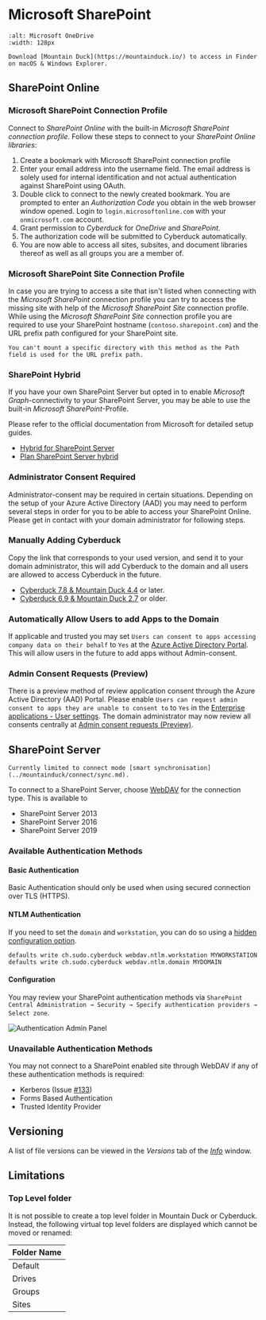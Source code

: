Microsoft SharePoint
====

```{image} _images/onedrive.png
:alt: Microsoft OneDrive
:width: 128px
```

```{tip}
Download [Mountain Duck](https://mountainduck.io/) to access in Finder on macOS & Windows Explorer.
```

## SharePoint Online

### Microsoft SharePoint Connection Profile

Connect to *SharePoint Online* with the built-in *Microsoft SharePoint connection profile*. Follow these steps to connect to your *SharePoint Online libraries*:

1. Create a bookmark with Microsoft SharePoint connection profile
2. Enter your email address into the username field. The email address is solely used for internal identification and not actual authentication against SharePoint using OAuth.
3. Double click to connect to the newly created bookmark. You are prompted to enter an *Authorization Code* you obtain in the web browser window opened. Login to `login.microsoftonline.com` with your `onmicrosoft.com` account.
4. Grant permission to *Cyberduck* for *OneDrive* and *SharePoint*.
5. The authorization code will be submitted to Cyberduck automatically.
6. You are now able to access all sites, subsites, and document libraries thereof as well as all groups you are a member of.

### Microsoft SharePoint Site Connection Profile

In case you are trying to access a site that isn't listed when connecting with the *Microsoft SharePoint* connection profile you can try to access the missing site with help of the *Microsoft SharePoint Site* connection profile. While using the *Microsoft SharePoint Site* connection profile you are required to use your SharePoint hostname (`contoso.sharepoint.com`) and the URL prefix path configured for your SharePoint site. 

```{note}
You can't mount a specific directory with this method as the Path field is used for the URL prefix path.
```

### SharePoint Hybrid
If you have your own SharePoint Server but opted in to enable *Microsoft Graph*-connectivity to your SharePoint Server, you may be able to use the built-in *Microsoft SharePoint*-Profile.

Please refer to the official documentation from Microsoft for detailed setup guides.

- [Hybrid for SharePoint Server](https://support.office.com/en-us/article/sharepoint-hybrid-4c89a95a-a58c-4fc1-974a-389d4f195383)
- [Plan SharePoint Server hybrid](https://docs.microsoft.com/en-us/sharepoint/hybrid/plan-sharepoint-server-hybrid)

### Administrator Consent Required

Administrator-consent may be required in certain situations. Depending on the setup of your Azure Active Directory (AAD) you may need to perform several steps in order for you to be able to access your SharePoint Online. Please get in contact with your domain administrator for following steps.

### Manually Adding Cyberduck

Copy the link that corresponds to your used version, and send it to your domain administrator, this will add Cyberduck to the domain and all users are allowed to access Cyberduck in the future.

- [Cyberduck 7.8 & Mountain Duck 4.4](https://login.microsoftonline.com/organizations/v2.0/adminconsent?client_id=f40bc18f-cd02-4212-b7f1-15243e4e2ad3&redirect_uri=https://cyberduck.io/oauth&scope=sites.readwrite.all%20files.readwrite.all%20offline_access%20user.read%20group.read.all%20groupmember.read.all) or later.
- [Cyberduck 6.9 & Mountain Duck 2.7](https://login.microsoftonline.com/organizations/v2.0/adminconsent?client_id=372770ba-bb24-436b-bbd4-19bc86310c0e&redirect_uri=https://cyberduck.io/oauth&scope=sites.readwrite.all%20files.readwrite.all%20offline_access%20user.read%20group.read.all%20groupmember.read.all) or older.

### Automatically Allow Users to add Apps to the Domain

If applicable and trusted you may set `Users can consent to apps accessing company data on their behalf` to `Yes` at the [Azure Active Directory Portal](https://aad.portal.azure.com/#blade/Microsoft_AAD_IAM/StartboardApplicationsMenuBlade/UserSettings). This will allow users in the future to add apps without Admin-consent.

### Admin Consent Requests (Preview)

There is a preview method of review application consent through the Azure Active Directory (AAD) Portal. Please enable `Users can request admin consent to apps they are unable to consent to` to `Yes` in the [Enterprise applications - User settings](https://aad.portal.azure.com/#blade/Microsoft_AAD_IAM/StartboardApplicationsMenuBlade/UserSettings). The domain administrator may now review all consents centrally at [Admin consent requests (Preview)](https://aad.portal.azure.com/#blade/Microsoft_AAD_IAM/StartboardApplicationsMenuBlade/AccessRequests).

## SharePoint Server

```{note}
Currently limited to connect mode [smart synchronisation](../mountainduck/connect/sync.md).
```

To connect to a SharePoint Server, choose [WebDAV](webdav/index.md) for the connection type. This is available to

- SharePoint Server 2013
- SharePoint Server 2016
- SharePoint Server 2019

### Available Authentication Methods

#### Basic Authentication

Basic Authentication should only be used when using secured connection over TLS (HTTPS).

#### NTLM Authentication

If you need to set the `domain` and `workstation`, you can do so using a [hidden configuration option](../cyberduck/preferences.md#hidden-configuration-options).

	defaults write ch.sudo.cyberduck webdav.ntlm.workstation MYWORKSTATION
	defaults write ch.sudo.cyberduck webdav.ntlm.domain MYDOMAIN

#### Configuration

You may review your SharePoint authentication methods via `SharePoint Central Administration → Security → Specify authentication providers → Select zone`.

![Authentication Admin Panel](_images/AuthenticationAdmin.png)

### Unavailable Authentication Methods

You may not connect to a SharePoint enabled site through WebDAV if any of these authentication methods is required:

- Kerberos (Issue [#133](https://github.com/iterate-ch/cyberduck/issues/12082))
- Forms Based Authentication
- Trusted Identity Provider

## Versioning

A list of file versions can be viewed in the *Versions* tab of the *[Info](../cyberduck/info.md#versions)* window.

## Limitations

### Top Level folder
It is not possible to create a top level folder in Mountain Duck or Cyberduck. Instead, the following virtual top level folders are displayed which cannot be moved or renamed:

| Folder Name |
|-------------|
| Default     |
| Drives      |
| Groups      |
| Sites       |
